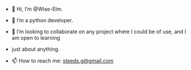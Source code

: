 - 👋 Hi, I’m @Wise-Elm.

- 👀 I’m a python developer.

- 💞️ I’m looking to collaborate on any project where I could be of use, and I am open to learning
- just about anything.

- 📫 How to reach me: steeds.g@gmail.com

